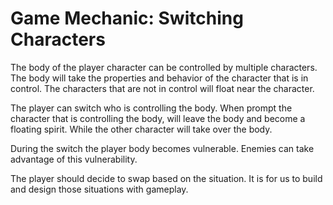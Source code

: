 # Game Mechanic: Switching Characters

The body of the player character can be controlled by multiple characters. The body will take the properties and behavior of the character that is in control. The characters that are not in control will float near the character.

The player can switch who is controlling the body. When prompt the character that is controlling the body, will leave the body and become a floating spirit. While the other character will take over the body.

During the switch the player body becomes vulnerable. Enemies can take advantage of this vulnerability.

The player should decide to swap based on the situation. It is for us to build and design those situations with gameplay.

